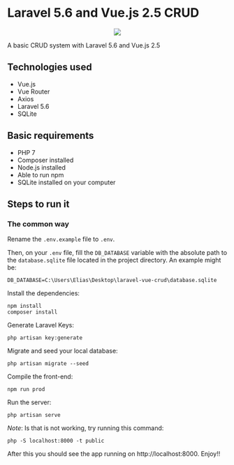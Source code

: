 # Laravel 5.6 and Vue.js 2.5 CRUD

<p align="center">
  <img src="https://i.gyazo.com/23953e74fa86a60584b99e044a4c1b66.png" />
</p>

A basic CRUD system with Laravel 5.6 and Vue.js 2.5

## Technologies used
* Vue.js
* Vue Router
* Axios
* Laravel 5.6
* SQLite

## Basic requirements
* PHP 7 
* Composer installed
* Node.js installed
* Able to run npm
* SQLite installed on your computer

## Steps to run it

### The common way

Rename the `.env.example` file to `.env`.

Then, on your `.env` file, fill the `DB_DATABASE` variable with the absolute path to the `database.sqlite` file located in the project directory. An example might be:

```
DB_DATABASE=C:\Users\Elias\Desktop\laravel-vue-crud\database.sqlite
```

Install the dependencies:

```
npm install
composer install
```

Generate Laravel Keys:

```
php artisan key:generate
```

Migrate and seed your local database:

```
php artisan migrate --seed
```

Compile the front-end:

```
npm run prod
```

Run the server:

```
php artisan serve
```

*Note*: Is that is not working, try running this command: 
```
php -S localhost:8000 -t public
```

After this you should see the app running on http://localhost:8000. Enjoy!!
